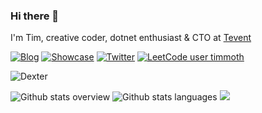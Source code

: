 ### Hi there 👋

I'm Tim, creative coder, dotnet enthusiast & CTO at [Tevent](https://www.tevent.com/)

[![Blog](https://img.shields.io/badge/blog-link-green?style=flat-square)](https://timmoth.com/posts)
[![Showcase](https://img.shields.io/badge/showcase-link-green?style=flat-square)](https://timmoth.com/showcase)
[![Twitter](https://img.shields.io/badge/twitter-link-green?style=flat-square)](https://twitter.com/Timmoth_j)
[![LeetCode user timmoth](https://img.shields.io/badge/dynamic/json?style=flat-square&labelColor=gray&color=green&label=solved&query=solved&url=https%3A%2F%2Fleetcode-badge.vercel.app%2Fapi%2Fusers%2Ftimmoth&logo=leetcode&logoColor=green)](https://leetcode.com/timmoth/)

![Dexter](https://live.staticflickr.com/65535/48104889916_32a2084896_n.jpg "Dexter")

![Github stats overview](https://raw.githubusercontent.com/Timmoth/github-stats/master/generated/overview.svg)
![Github stats languages](https://raw.githubusercontent.com/Timmoth/github-stats/master/generated/languages.svg)
![](https://hit.yhype.me/github/profile?user_id=21103223)
